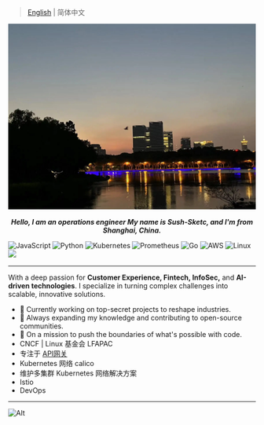 > [English](README.md) | 简体中文

<p align="center">
<img src="https://github.com/sush-sketc/sush-sketc/blob/master/image/selat.jpg">
</p>
<p align="center">
<b>
  <i>Hello, I am an operations engineer</i>
  <i>My name is Sush-Sketc, and I'm from Shanghai, China.</i>
</b>
</p>

![JavaScript](https://img.shields.io/badge/JavaScript-informational?style=flat&logo=javascript&color=F7DF1E)
![Python](https://img.shields.io/badge/Python-informational?style=flat&logo=python&color=3776AB)
![Kubernetes](https://img.shields.io/badge/CNCF-Kubernetes-informational?style=flat&logo=Kubernetes&color=777BB4)
![Prometheus](https://img.shields.io/badge/Framework-Prometheus-informational?style=flat&logo=Prometheus&color=FF2D20)
![Go](https://img.shields.io/badge/Go-informational?style=flat&logo=Go&color=000000)
![AWS](https://img.shields.io/badge/Cloud-AWS-informational?style=flat&logo=amazon-aws&color=232F3E)
![Linux](https://img.shields.io/badge/System-Linux-informational?style=flat&logo=linux&color=FCC624)
<img src="https://img.shields.io/badge/Shell-script?style=flat-square&logo=html5&logoColor=white" />

----

With a deep passion for **Customer Experience, Fintech, InfoSec,** and **AI-driven technologies**. I specialize in turning complex challenges into scalable, innovative solutions.

- 🔭 Currently working on top-secret projects to reshape industries.
- 🌱 Always expanding my knowledge and contributing to open-source communities.
- 🚀 On a mission to push the boundaries of what's possible with code.
- CNCF | Linux 基金会 LFAPAC 
- 专注于 [API网关](https://github.com/kubernetes-sigs/gateway-api)
- Kubernetes 网络 calico
- 维护多集群 Kubernetes 网络解决方案
- Istio
- DevOps

---
 <!--![Ashutosh's github activity graph](https://github-readme-activity-graph.vercel.app/graph?username=sush-sketc&theme=dracula)-->
 
 ![Alt](https://repobeats.axiom.co/api/embed/19bb69a6ba32252bdcbdbfb393cfbebd070b3b9f.svg "Repobeats analytics image")
<!--
<div align="center">
    <img  src="https://github-readme-stats.vercel.app/api/top-langs/?username=sush-sketc&layout=compact" />
</div>
 ![Ashutosh's github activity graph](https://github-readme-activity-graph.vercel.app/graph?username=sush-sketc) -->

